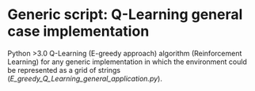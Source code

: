 # Generic script: Q-Learning general case implementation
Python >3.0 Q-Learning (E-greedy approach) algorithm (Reinforcement Learning) for any generic implementation in which the environment could be represented as a grid of strings (_E_greedy_Q_Learning_general_application.py_).



